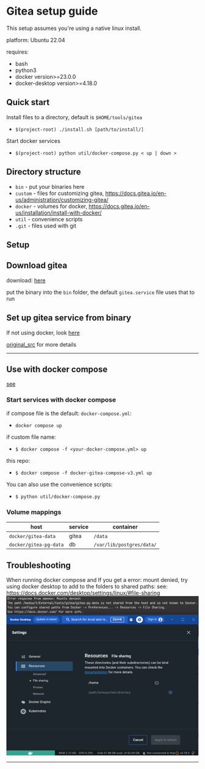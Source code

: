 # Gitea setup guide

This setup assumes you're using a native linux install.

platform: Ubuntu 22.04

requires:
- bash
- python3
- docker version>=23.0.0
- docker-desktop version>=4.18.0

## Quick start

Install files to a directory, default is `$HOME/tools/gitea` 
- `$(project-root) ./install.sh [path/to/install/]`

Start docker services
- `$(project-root) python util/docker-compose.py < up | down >`


## Directory structure
- `bin` - put your binaries here
- `custom` - files for customizing gitea, https://docs.gitea.io/en-us/administration/customizing-gitea/
- `docker` - volumes for docker, https://docs.gitea.io/en-us/installation/install-with-docker/
- `util` - convenience scripts
- `.git` - files used with git



## Setup

## Download gitea
download: [here](https://docs.gitea.io/en-us/installation/install-from-binary/)

put the binary into the `bin` folder, the default `gitea.service` file uses that to run

## Set up gitea service from binary

If not using docker, 
look [here](./setup-gitea-service.md)

[original_src](https://docs.gitea.io/en-us/installation/install-from-binary/) for more details

---

## Use with docker compose
[see](https://docs.gitea.io/en-us/installation/install-with-docker/)

### Start services with docker compose

if compose file is the default: `docker-compose.yml`:
- `docker compose up`

if custom file name:
- `$ docker compose -f <your-docker-compose.yml> up`

this repo:
- `$ docker compose -f docker-gitea-compose-v3.yml up` 

You can also use the convenience scripts:
- `$ python util/docker-compose.py`

### Volume mappings

| host | service | container |
| --- | --- | --- |
|`docker/gitea-data`| gitea | `/data` |
|`docker/gitea-pg-data`| db | `/var/lib/postgres/data/`|

## Troubleshooting

When running docker compose and 
If you get a error: mount denied, try using docker desktop to add to the folders to shared paths:
see: https://docs.docker.com/desktop/settings/linux/#file-sharing
![error-mount-denied](content/error-mount-denied-00.png)

---
